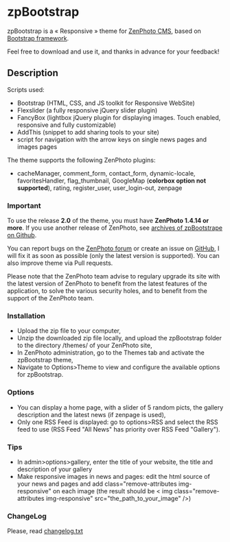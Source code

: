 zpBootstrap 
============

zpBootstrap is a « Responsive » theme for [ZenPhoto CMS](http://www.zenphoto.org), based on [Bootstrap framework](http://getbootstrap.com/).

Feel free to download and use it, and thanks in advance for your feedback!

Description
-----------

Scripts used:
- Bootstrap (HTML, CSS, and JS toolkit for Responsive WebSite)
- Flexslider (a fully responsive jQuery slider plugin)
- FancyBox (lightbox jQuery plugin for displaying images. Touch enabled, responsive and fully customizable)
- AddThis (snippet to add sharing tools to your site)
- script for navigation with the arrow keys on single news pages and images pages

The theme supports the following ZenPhoto plugins:
- cacheManager, comment_form, contact_form, dynamic-locale, favoritesHandler, flag_thumbnail, GoogleMap (**colorbox option not supported**), rating, register_user, user_login-out, zenpage

### Important
To use the release **2.0** of the theme, you must have **ZenPhoto 1.4.14 or more**.
If you use another release of ZenPhoto, see [archives of zpBootstrape on Github](https://github.com/vincent3569/zpBootstrap/releases).

You can report bugs on the [ZenPhoto forum](http://www.zenphoto.org/support/) or create an issue on [GitHub](https://github.com/vincent3569/zpBootstrap/issues), I will fix it as soon as possible (only the latest version is supported). You can also improve theme via Pull requests.

Please note that the ZenPhoto team advise to regulary upgrade its site with the latest version of ZenPhoto to benefit from the latest features of the application, to solve the various security holes, and to benefit from the support of the ZenPhoto team.

### Installation
- Upload the zip file to your computer,
- Unzip the downloaded zip file locally, and upload the zpBootstrap folder to the directory /themes/ of your ZenPhoto site,
- In ZenPhoto administration, go to the Themes tab and activate the zpBootstrap theme,
- Navigate to Options>Theme to view and configure the available options for zpBootstrap.

### Options
- You can display a home page, with a slider of 5 random picts, the gallery description and the latest news (if zenpage is used),
- Only one RSS Feed is displayed: go to options>RSS and select the RSS feed to use (RSS Feed "All News" has priority over RSS Feed "Gallery").

### Tips
- In admin>options>gallery, enter the title of your website, the title and description of your gallery
- Make responsive images in news and pages: edit the html source of your news and pages and add class="remove-attributes img-responsive" on each image (the result should be < img class="remove-attributes img-responsive" src="the_path_to_your_image" />)

### ChangeLog
Please, read [changelog.txt](https://github.com/vincent3569/zpBootstrap/blob/master/changelog.txt)

